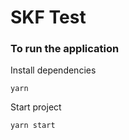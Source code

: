 # SKF Test

### To run the application

Install dependencies
```
yarn
```

Start project
```
yarn start
```